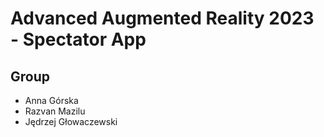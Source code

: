 # Advanced Augmented Reality 2023 - Spectator App

## Group

- Anna Górska
- Razvan Mazilu
- Jędrzej Głowaczewski
